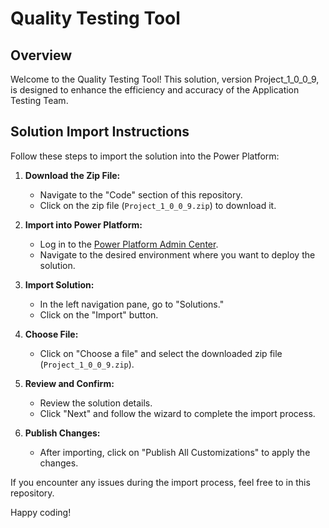 # Quality Testing Tool

## Overview

Welcome to the Quality Testing Tool! This solution, version Project_1_0_0_9, is designed to enhance the efficiency and accuracy of the Application Testing Team.

## Solution Import Instructions

Follow these steps to import the solution into the Power Platform:

1. **Download the Zip File:**
   - Navigate to the "Code" section of this repository.
   - Click on the zip file (`Project_1_0_0_9.zip`) to download it.

2. **Import into Power Platform:**
   - Log in to the [Power Platform Admin Center](https://admin.powerplatform.microsoft.com/).
   - Navigate to the desired environment where you want to deploy the solution.

3. **Import Solution:**
   - In the left navigation pane, go to "Solutions."
   - Click on the "Import" button.

4. **Choose File:**
   - Click on "Choose a file" and select the downloaded zip file (`Project_1_0_0_9.zip`).

5. **Review and Confirm:**
   - Review the solution details.
   - Click "Next" and follow the wizard to complete the import process.

6. **Publish Changes:**
   - After importing, click on "Publish All Customizations" to apply the changes.


If you encounter any issues during the import process, feel free to in this repository.

Happy coding!
